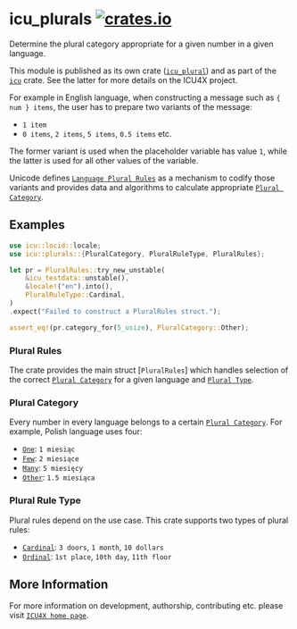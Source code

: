 # icu_plurals [![crates.io](https://img.shields.io/crates/v/icu_plurals)](https://crates.io/crates/icu_plurals)

Determine the plural category appropriate for a given number in a given language.

This module is published as its own crate ([`icu_plural`](https://docs.rs/icu_plural/latest/icu_plural/))
and as part of the [`icu`](https://docs.rs/icu/latest/icu/) crate. See the latter for more details on the ICU4X project.

For example in English language, when constructing a message
such as `{ num } items`, the user has to prepare
two variants of the message:

* `1 item`
* `0 items`, `2 items`, `5 items`, `0.5 items` etc.

The former variant is used when the placeholder variable has value `1`,
while the latter is used for all other values of the variable.

Unicode defines [`Language Plural Rules`] as a mechanism to codify those
variants and provides data and algorithms to calculate
appropriate [`Plural Category`].

## Examples

```rust
use icu::locid::locale;
use icu::plurals::{PluralCategory, PluralRuleType, PluralRules};

let pr = PluralRules::try_new_unstable(
    &icu_testdata::unstable(),
    &locale!("en").into(),
    PluralRuleType::Cardinal,
)
.expect("Failed to construct a PluralRules struct.");

assert_eq!(pr.category_for(5_usize), PluralCategory::Other);
```

### Plural Rules

The crate provides the main struct [`PluralRules`] which handles selection
of the correct [`Plural Category`] for a given language and [`Plural Type`].

### Plural Category

Every number in every language belongs to a certain [`Plural Category`].
For example, Polish language uses four:

* [`One`](PluralCategory::One): `1 miesiąc`
* [`Few`](PluralCategory::Few): `2 miesiące`
* [`Many`](PluralCategory::Many): `5 miesięcy`
* [`Other`](PluralCategory::Other): `1.5 miesiąca`

### Plural Rule Type

Plural rules depend on the use case. This crate supports two types of plural rules:

* [`Cardinal`](PluralRuleType::Cardinal): `3 doors`, `1 month`, `10 dollars`
* [`Ordinal`](PluralRuleType::Ordinal): `1st place`, `10th day`, `11th floor`

[`ICU4X`]: ../icu/index.html
[`Plural Type`]: PluralRuleType
[`Plural Category`]: PluralCategory
[`Language Plural Rules`]: https://unicode.org/reports/tr35/tr35-numbers.html#Language_Plural_Rules
[`CLDR`]: http://cldr.unicode.org/

## More Information

For more information on development, authorship, contributing etc. please visit [`ICU4X home page`](https://github.com/unicode-org/icu4x).
